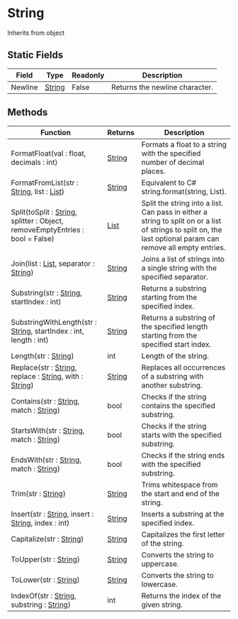 # String
Inherits from object
## Static Fields
|Field|Type|Readonly|Description|
|---|---|---|---|
|Newline|[String](../static/string.md)|False|Returns the newline character.|
## Methods
|Function|Returns|Description|
|---|---|---|
|FormatFloat(val : float, decimals : int)|[String](../static/string.md)|Formats a float to a string with the specified number of decimal places.|
|FormatFromList(str : [String](../static/string.md), list : [List](../objects/list.md))|[String](../static/string.md)|Equivalent to C# string.format(string, List<string>).|
|Split(toSplit : [String](../static/string.md), splitter : Object, removeEmptyEntries : bool = False)|[List](../objects/list.md)|Split the string into a list. Can pass in either a string to split on or a list of strings to split on, the last optional param can remove all empty entries.|
|Join(list : [List](../objects/list.md), separator : [String](../static/string.md))|[String](../static/string.md)|Joins a list of strings into a single string with the specified separator.|
|Substring(str : [String](../static/string.md), startIndex : int)|[String](../static/string.md)|Returns a substring starting from the specified index.|
|SubstringWithLength(str : [String](../static/string.md), startIndex : int, length : int)|[String](../static/string.md)|Returns a substring of the specified length starting from the specified start index.|
|Length(str : [String](../static/string.md))|int|Length of the string.|
|Replace(str : [String](../static/string.md), replace : [String](../static/string.md), with : [String](../static/string.md))|[String](../static/string.md)|Replaces all occurrences of a substring with another substring.|
|Contains(str : [String](../static/string.md), match : [String](../static/string.md))|bool|Checks if the string contains the specified substring.|
|StartsWith(str : [String](../static/string.md), match : [String](../static/string.md))|bool|Checks if the string starts with the specified substring.|
|EndsWith(str : [String](../static/string.md), match : [String](../static/string.md))|bool|Checks if the string ends with the specified substring.|
|Trim(str : [String](../static/string.md))|[String](../static/string.md)|Trims whitespace from the start and end of the string.|
|Insert(str : [String](../static/string.md), insert : [String](../static/string.md), index : int)|[String](../static/string.md)|Inserts a substring at the specified index.|
|Capitalize(str : [String](../static/string.md))|[String](../static/string.md)|Capitalizes the first letter of the string.|
|ToUpper(str : [String](../static/string.md))|[String](../static/string.md)|Converts the string to uppercase.|
|ToLower(str : [String](../static/string.md))|[String](../static/string.md)|Converts the string to lowercase.|
|IndexOf(str : [String](../static/string.md), substring : [String](../static/string.md))|int|Returns the index of the given string.|
